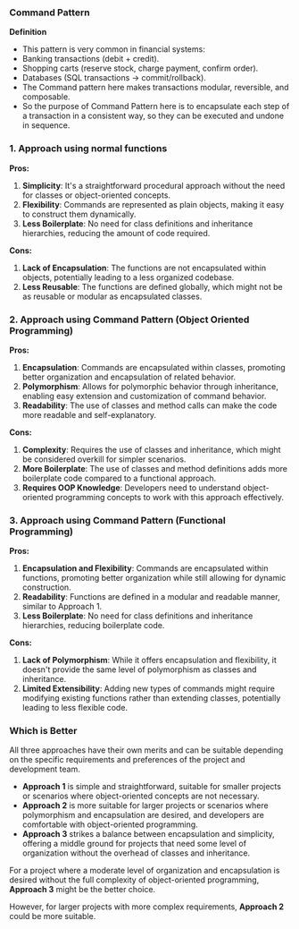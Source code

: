 ### Command Pattern
**Definition**
- This pattern is very common in financial systems:
- Banking transactions (debit + credit).
- Shopping carts (reserve stock, charge payment, confirm order).
- Databases (SQL transactions → commit/rollback).
- The Command pattern here makes transactions modular, reversible, and composable.
- So the purpose of Command Pattern here is to encapsulate each step of a transaction in a consistent way, so they can be executed and undone in sequence.

### 1. Approach using normal functions

**Pros:**

1. **Simplicity**: It's a straightforward procedural approach without the need for classes or object-oriented concepts.
2. **Flexibility**: Commands are represented as plain objects, making it easy to construct them dynamically.
3. **Less Boilerplate**: No need for class definitions and inheritance hierarchies, reducing the amount of code required.

**Cons:**

1. **Lack of Encapsulation**: The functions are not encapsulated within objects, potentially leading to a less organized codebase.
2. **Less Reusable**: The functions are defined globally, which might not be as reusable or modular as encapsulated classes.

### 2. Approach using Command Pattern (Object Oriented Programming)

**Pros:**

1. **Encapsulation**: Commands are encapsulated within classes, promoting better organization and encapsulation of related behavior.
2. **Polymorphism**: Allows for polymorphic behavior through inheritance, enabling easy extension and customization of command behavior.
3. **Readability**: The use of classes and method calls can make the code more readable and self-explanatory.

**Cons:**

1. **Complexity**: Requires the use of classes and inheritance, which might be considered overkill for simpler scenarios.
2. **More Boilerplate**: The use of classes and method definitions adds more boilerplate code compared to a functional approach.
3. **Requires OOP Knowledge**: Developers need to understand object-oriented programming concepts to work with this approach effectively.

### 3. Approach using Command Pattern (Functional Programming)

**Pros:**

1. **Encapsulation and Flexibility**: Commands are encapsulated within functions, promoting better organization while still allowing for dynamic construction.
2. **Readability**: Functions are defined in a modular and readable manner, similar to Approach 1.
3. **Less Boilerplate**: No need for class definitions and inheritance hierarchies, reducing boilerplate code.

**Cons:**

1. **Lack of Polymorphism**: While it offers encapsulation and flexibility, it doesn't provide the same level of polymorphism as classes and inheritance.
2. **Limited Extensibility**: Adding new types of commands might require modifying existing functions rather than extending classes, potentially leading to less flexible code.

### Which is Better

All three approaches have their own merits and can be suitable depending on the specific requirements and preferences of the project and development team.

- **Approach 1** is simple and straightforward, suitable for smaller projects or scenarios where object-oriented concepts are not necessary.
- **Approach 2** is more suitable for larger projects or scenarios where polymorphism and encapsulation are desired, and developers are comfortable with object-oriented programming.
- **Approach 3** strikes a balance between encapsulation and simplicity, offering a middle ground for projects that need some level of organization without the overhead of classes and inheritance.

For a project where a moderate level of organization and encapsulation is desired without the full complexity of object-oriented programming, **Approach 3** might be the better choice.

However, for larger projects with more complex requirements, **Approach 2** could be more suitable.
